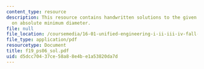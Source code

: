 ```yaml
---
content_type: resource
description: This resource contains handwritten solutions to the given problem set
  on absolute minimum diameter.
file: null
file_location: /coursemedia/16-01-unified-engineering-i-ii-iii-iv-fall-2005-spring-2006/d5dcc70437ce58a88e4be1a53820da7d_f19_ps06_sol.pdf
file_type: application/pdf
resourcetype: Document
title: f19_ps06_sol.pdf
uid: d5dcc704-37ce-58a8-8e4b-e1a53820da7d
---
```

